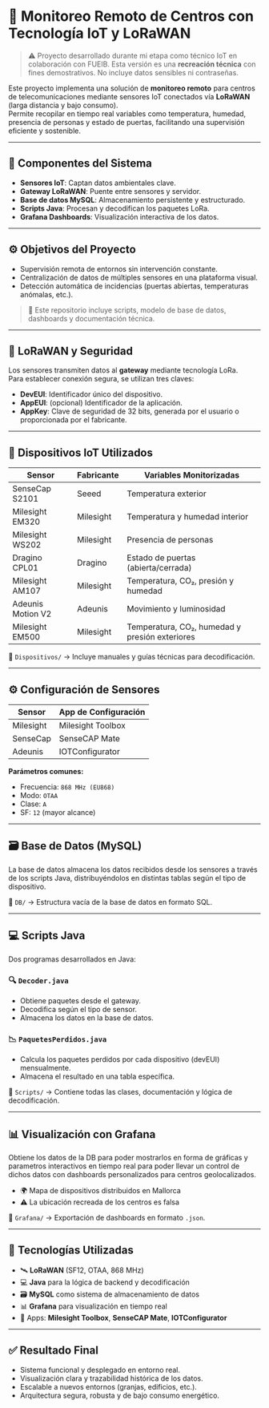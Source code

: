 # 🚁 Monitoreo Remoto de Centros con Tecnología IoT y LoRaWAN

> ⚠️ Proyecto desarrollado durante mi etapa como técnico IoT en colaboración con FUEIB. Esta versión es una **recreación técnica** con fines demostrativos. No incluye datos sensibles ni contraseñas.

Este proyecto implementa una solución de **monitoreo remoto** para centros de telecomunicaciones mediante sensores IoT conectados vía **LoRaWAN** (larga distancia y bajo consumo).  
Permite recopilar en tiempo real variables como temperatura, humedad, presencia de personas y estado de puertas, facilitando una supervisión eficiente y sostenible.

---

## 🧩 Componentes del Sistema

- **Sensores IoT**: Captan datos ambientales clave.
- **Gateway LoRaWAN**: Puente entre sensores y servidor.
- **Base de datos MySQL**: Almacenamiento persistente y estructurado.
- **Scripts Java**: Procesan y decodifican los paquetes LoRa.
- **Grafana Dashboards**: Visualización interactiva de los datos.

---

## ⚙️ Objetivos del Proyecto

- Supervisión remota de entornos sin intervención constante.
- Centralización de datos de múltiples sensores en una plataforma visual.
- Detección automática de incidencias (puertas abiertas, temperaturas anómalas, etc.).

> 📁 Este repositorio incluye scripts, modelo de base de datos, dashboards y documentación técnica.

---

## 📡 LoRaWAN y Seguridad

Los sensores transmiten datos al **gateway** mediante tecnología LoRa.  
Para establecer conexión segura, se utilizan tres claves:

- **DevEUI**: Identificador único del dispositivo.
- **AppEUI**: (opcional) Identificador de la aplicación.
- **AppKey**: Clave de seguridad de 32 bits, generada por el usuario o proporcionada por el fabricante.

---

## 🔌 Dispositivos IoT Utilizados

| Sensor              | Fabricante | Variables Monitorizadas                        |
|---------------------|------------|------------------------------------------------|
| SenseCap S2101      | Seeed      | Temperatura exterior                           |
| Milesight EM320     | Milesight  | Temperatura y humedad interior                 |
| Milesight WS202     | Milesight  | Presencia de personas                          |
| Dragino CPL01       | Dragino    | Estado de puertas (abierta/cerrada)            |
| Milesight AM107     | Milesight  | Temperatura, CO₂, presión y humedad            |
| Adeunis Motion V2   | Adeunis    | Movimiento y luminosidad                       |
| Milesight EM500     | Milesight  | Temperatura, CO₂, humedad y presión exteriores |

📁 `Dispositivos/` → Incluye manuales y guías técnicas para decodificación.

---

## ⚙️ Configuración de Sensores

| Sensor     | App de Configuración        |
|------------|-----------------------------|
| Milesight  | Milesight Toolbox           |
| SenseCap   | SenseCAP Mate               |
| Adeunis    | IOTConfigurator             |

**Parámetros comunes:**

- Frecuencia: `868 MHz (EU868)`
- Modo: `OTAA`
- Clase: `A`
- SF: `12` (mayor alcance)

---

## 🗃️ Base de Datos (MySQL)

La base de datos almacena los datos recibidos desde los sensores a través de los scripts Java, distribuyéndolos en distintas tablas según el tipo de dispositivo.

📁 `DB/` → Estructura vacía de la base de datos en formato SQL.

---

## 💻 Scripts Java

Dos programas desarrollados en Java:

### 🔍 `Decoder.java`
- Obtiene paquetes desde el gateway.
- Decodifica según el tipo de sensor.
- Almacena los datos en la base de datos.

### 📉 `PaquetesPerdidos.java`
- Calcula los paquetes perdidos por cada dispositivo (devEUI) mensualmente.
- Almacena el resultado en una tabla específica.

📁 `Scripts/` → Contiene todas las clases, documentación y lógica de decodificación.

---

## 📊 Visualización con Grafana

Obtiene los datos de la DB para poder mostrarlos en forma de gráficas y parametros interactivos en tiempo real para poder llevar un control de dichos datos con dashboards personalizados para centros geolocalizados.

- 🌍 Mapa de dispositivos distribuidos en Mallorca
- ⚠️ La ubicación recreada de los centros es falsa

📁 `Grafana/` → Exportación de dashboards en formato `.json`.

---

## 🧰 Tecnologías Utilizadas

- 🛰️ **LoRaWAN** (SF12, OTAA, 868 MHz)
- 💻 **Java** para la lógica de backend y decodificación
- 🗃️ **MySQL** como sistema de almacenamiento de datos
- 📊 **Grafana** para visualización en tiempo real
- 📲 Apps: **Milesight Toolbox**, **SenseCAP Mate**, **IOTConfigurator**

---

## ✅ Resultado Final

- Sistema funcional y desplegado en entorno real.
- Visualización clara y trazabilidad histórica de los datos.
- Escalable a nuevos entornos (granjas, edificios, etc.).
- Arquitectura segura, robusta y de bajo consumo energético.
